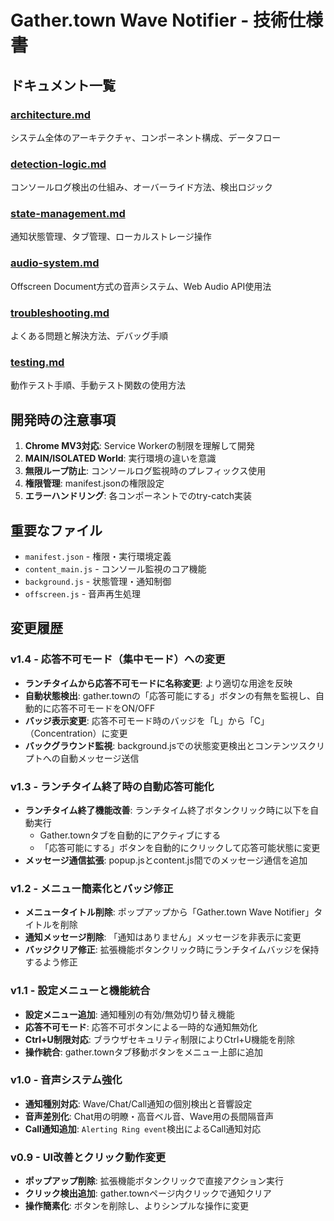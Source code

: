 # Gather.town Wave Notifier - 技術仕様書

## ドキュメント一覧

### [architecture.md](./architecture.md)
システム全体のアーキテクチャ、コンポーネント構成、データフロー

### [detection-logic.md](./detection-logic.md)  
コンソールログ検出の仕組み、オーバーライド方法、検出ロジック

### [state-management.md](./state-management.md)
通知状態管理、タブ管理、ローカルストレージ操作

### [audio-system.md](./audio-system.md)
Offscreen Document方式の音声システム、Web Audio API使用法

### [troubleshooting.md](./troubleshooting.md)
よくある問題と解決方法、デバッグ手順

### [testing.md](./testing.md)
動作テスト手順、手動テスト関数の使用方法

## 開発時の注意事項

1. **Chrome MV3対応**: Service Workerの制限を理解して開発
2. **MAIN/ISOLATED World**: 実行環境の違いを意識
3. **無限ループ防止**: コンソールログ監視時のプレフィックス使用
4. **権限管理**: manifest.jsonの権限設定
5. **エラーハンドリング**: 各コンポーネントでのtry-catch実装

## 重要なファイル
- `manifest.json` - 権限・実行環境定義
- `content_main.js` - コンソール監視のコア機能
- `background.js` - 状態管理・通知制御
- `offscreen.js` - 音声再生処理

## 変更履歴

### v1.4 - 応答不可モード（集中モード）への変更
- **ランチタイムから応答不可モードに名称変更**: より適切な用途を反映
- **自動状態検出**: gather.townの「応答可能にする」ボタンの有無を監視し、自動的に応答不可モードをON/OFF
- **バッジ表示変更**: 応答不可モード時のバッジを「L」から「C」（Concentration）に変更
- **バックグラウンド監視**: background.jsでの状態変更検出とコンテンツスクリプトへの自動メッセージ送信

### v1.3 - ランチタイム終了時の自動応答可能化
- **ランチタイム終了機能改善**: ランチタイム終了ボタンクリック時に以下を自動実行
  - Gather.townタブを自動的にアクティブにする
  - 「応答可能にする」ボタンを自動的にクリックして応答可能状態に変更
- **メッセージ通信拡張**: popup.jsとcontent.js間でのメッセージ通信を追加

### v1.2 - メニュー簡素化とバッジ修正
- **メニュータイトル削除**: ポップアップから「Gather.town Wave Notifier」タイトルを削除
- **通知メッセージ削除**: 「通知はありません」メッセージを非表示に変更
- **バッジクリア修正**: 拡張機能ボタンクリック時にランチタイムバッジを保持するよう修正

### v1.1 - 設定メニューと機能統合
- **設定メニュー追加**: 通知種別の有効/無効切り替え機能
- **応答不可モード**: 応答不可ボタンによる一時的な通知無効化
- **Ctrl+U制限対応**: ブラウザセキュリティ制限によりCtrl+U機能を削除
- **操作統合**: gather.townタブ移動ボタンをメニュー上部に追加

### v1.0 - 音声システム強化
- **通知種別対応**: Wave/Chat/Call通知の個別検出と音響設定
- **音声差別化**: Chat用の明瞭・高音ベル音、Wave用の長間隔音声
- **Call通知追加**: `Alerting Ring event`検出によるCall通知対応

### v0.9 - UI改善とクリック動作変更  
- **ポップアップ削除**: 拡張機能ボタンクリックで直接アクション実行
- **クリック検出追加**: gather.townページ内クリックで通知クリア
- **操作簡素化**: ボタンを削除し、よりシンプルな操作に変更